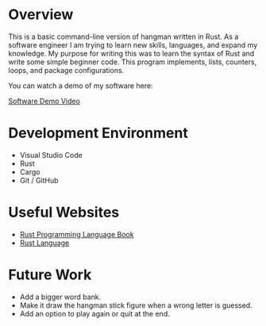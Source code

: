 # Overview

This is a basic command-line version of hangman written in Rust. As a software engineer I am trying to learn new skills, languages, and expand my knowledge. My purpose for writing this was to learn the syntax of Rust and write some simple beginner code. This program implements, lists, counters, loops, and package configurations. 

You can watch a demo of my software here: 

[Software Demo Video](http://youtube.link.goes.here)

# Development Environment

* Visual Studio Code
* Rust
* Cargo
* Git / GitHub

# Useful Websites

- [Rust Programming Language Book](https://doc.rust-lang.org/book/title-page.html)
- [Rust Language](https://www.rust-lang.org/tools/install)

# Future Work

- Add a bigger word bank. 
- Make it draw the hangman stick figure when a wrong letter is guessed. 
- Add an option to play again or quit at the end. 